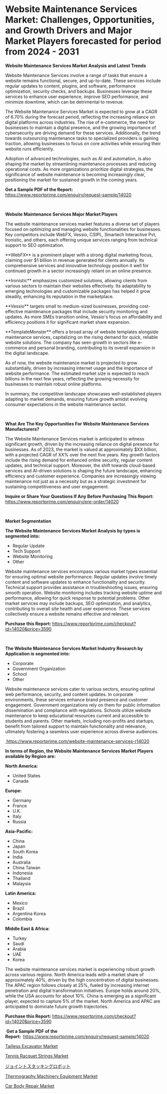 <p><h1>Website Maintenance Services Market: Challenges, Opportunities, and Growth Drivers and Major Market Players forecasted for period from 2024 - 2031</h1></p><p><strong>Website Maintenance Services Market Analysis and Latest Trends</strong></p>
<p><p>Website Maintenance Services involve a range of tasks that ensure a website remains functional, secure, and up-to-date. These services include regular updates to content, plugins, and software, performance optimization, security checks, and backups. Businesses leverage these services to enhance user experience, improve SEO performance, and minimize downtime, which can be detrimental to revenue.</p><p>The Website Maintenance Services Market is expected to grow at a CAGR of 6.70% during the forecast period, reflecting the increasing reliance on digital platforms across industries. The rise of e-commerce, the need for businesses to maintain a digital presence, and the growing importance of cybersecurity are driving demand for these services. Additionally, the trend towards outsourcing maintenance tasks to specialized providers is gaining traction, allowing businesses to focus on core activities while ensuring their website runs efficiently. </p><p>Adoption of advanced technologies, such as AI and automation, is also shaping the market by streamlining maintenance processes and reducing operational costs. As more organizations prioritize digital strategies, the significance of website maintenance is becoming increasingly clear, positioning the market for sustained growth in the coming years.</p></p>
<p><strong>Get a Sample PDF of the Report:&nbsp;</strong> <a href="https://www.reportprime.com/enquiry/request-sample/14020">https://www.reportprime.com/enquiry/request-sample/14020</a></p>
<p>&nbsp;</p>
<p><strong>Website Maintenance Services Major Market Players</strong></p>
<p><p>The website maintenance services market features a diverse set of players focused on optimizing and managing website functionalities for businesses. Key competitors include WebFX, Vessio, CSIPL, Smartech Interactive Pvt, Ironistic, and others, each offering unique services ranging from technical support to SEO optimization.</p><p>**WebFX** is a prominent player with a strong digital marketing focus, claiming over $1 billion in revenue generated for clients annually. Its comprehensive services and innovative technology position it well for continued growth in a sector increasingly reliant on an online presence.</p><p>**Ironistic** emphasizes customized solutions, allowing clients from various sectors to maintain their websites effectively. Its adaptability to emerging technologies and customizable packages has helped it grow steadily, enhancing its reputation in the marketplace.</p><p>**Vessio** targets small to medium-sized businesses, providing cost-effective maintenance packages that include security monitoring and updates. As more SMEs transition online, Vessio's focus on affordability and efficiency positions it for significant market share expansion.</p><p>**TemplateMonster** offers a broad array of website templates alongside maintenance services, capitalizing on the rising demand for quick, reliable website solutions. The company has seen growth in sectors like e-commerce and personal branding, contributing to its overall expansion in the digital landscape.</p><p>As of now, the website maintenance market is projected to grow substantially, driven by increasing internet usage and the importance of website performance. The estimated market size is expected to reach billions in the next few years, reflecting the growing necessity for businesses to maintain robust online platforms.</p><p>In summary, the competitive landscape showcases well-established players adapting to market demands, ensuring future growth amidst evolving consumer expectations in the website maintenance sector.</p></p>
<p>&nbsp;</p>
<p><strong>What Are The Key Opportunities For Website Maintenance Services Manufacturers?</strong></p>
<p><p>The Website Maintenance Services market is anticipated to witness significant growth, driven by the increasing reliance on digital presence for businesses. As of 2023, the market is valued at approximately $XX billion, with a projected CAGR of XX% over the next five years. Key growth factors include the rising demand for enhanced online security, regular content updates, and technical support. Moreover, the shift towards cloud-based services and AI-driven solutions is shaping the future landscape, enhancing efficiency and customer experience. Companies are increasingly viewing maintenance not just as a necessity but as a strategic investment for sustaining competitiveness and user engagement.</p></p>
<p><strong>Inquire or Share Your Questions If Any Before Purchasing This Report:</strong> <a href="https://www.reportprime.com/enquiry/pre-order/14020">https://www.reportprime.com/enquiry/pre-order/14020</a></p>
<p>&nbsp;</p>
<p><strong>Market Segmentation</strong></p>
<p><strong>The Website Maintenance Services Market Analysis by types is segmented into:</strong></p>
<p><ul><li>Regular Update</li><li>Tech Support</li><li>Website Monitoring</li><li>Other</li></ul></p>
<p><p>Website maintenance services encompass various market types essential for ensuring optimal website performance. Regular updates involve timely content and software updates to enhance functionality and security. Technical support provides assistance in troubleshooting issues, ensuring smooth operation. Website monitoring includes tracking website uptime and performance, allowing for quick response to potential problems. Other market services may include backups, SEO optimization, and analytics, contributing to overall site health and user experience. These services collectively ensure a website remains effective and relevant.</p></p>
<p><strong>Purchase this Report:&nbsp;</strong><a href="https://www.reportprime.com/checkout?id=14020&price=3590">https://www.reportprime.com/checkout?id=14020&price=3590</a></p>
<p>&nbsp;</p>
<p><strong>The Website Maintenance Services Market Industry Research by Application is segmented into:</strong></p>
<p><ul><li>Corporate</li><li>Government Organization</li><li>School</li><li>Other</li></ul></p>
<p><p>Website maintenance services cater to various sectors, ensuring optimal web performance, security, and content updates. In corporate environments, these services enhance brand presence and customer engagement. Government organizations rely on them for public information dissemination and compliance with regulations. Schools utilize website maintenance to keep educational resources current and accessible to students and parents. Other markets, including non-profits and startups, benefit from tailored support to maintain functionality and relevance, ultimately fostering a seamless user experience across diverse audiences.</p></p>
<p><a href="https://www.reportprime.com/website-maintenance-services-r14020">&nbsp;https://www.reportprime.com/website-maintenance-services-r14020</a></p>
<p><strong>In terms of Region, the Website Maintenance Services Market Players available by Region are:</strong></p>
<p>
    <p> <strong> North America: </strong>
        <ul>
            <li>United States</li>
            <li>Canada</li>
        </ul>
        </p> 
    <p> <strong> Europe: </strong>
        <ul>
            <li>Germany</li>
            <li>France</li>
            <li>U.K.</li>
            <li>Italy</li>
            <li>Russia</li>
        </ul>
        </p> 
    <p> <strong> Asia-Pacific: </strong>
        <ul>
            <li>China</li>
            <li>Japan</li>
            <li>South Korea</li>
            <li>India</li>
            <li>Australia</li>
            <li>China Taiwan</li>
            <li>Indonesia</li>
            <li>Thailand</li>
            <li>Malaysia</li>
        </ul>
        </p> 
    <p> <strong> Latin America: </strong>
        <ul>
            <li>Mexico</li>
            <li>Brazil</li>
            <li>Argentina Korea</li>
            <li>Colombia</li>
        </ul>
        </p> 
    <p> <strong> Middle East & Africa: </strong>
        <ul>
            <li>Turkey</li>
            <li>Saudi</li>
            <li>Arabia</li>
            <li>UAE</li>
            <li>Korea</li>
        </ul>
    </p>
    </p>
<p><p>The website maintenance services market is experiencing robust growth across various regions. North America leads with a market share of approximately 40%, driven by the high concentration of digital businesses. The APAC region follows closely at 25%, fueled by increasing internet penetration and digital transformation initiatives. Europe holds around 20%, while the USA accounts for about 10%. China is emerging as a significant player, expected to capture 5% of the market. North America and APAC are anticipated to dominate future growth trajectories.</p></p>
<p><strong>Purchase this Report: </strong><a href="https://www.reportprime.com/checkout?id=14020&price=3590">https://www.reportprime.com/checkout?id=14020&price=3590</a></p>
<p>&nbsp;<strong>Get a Sample PDF of the Report:&nbsp;&nbsp;</strong><a href="https://www.reportprime.com/enquiry/request-sample/14020">https://www.reportprime.com/enquiry/request-sample/14020</a></p>
<p><strong></strong></p>
<p><p><a href="https://medium.com/@lynnullrich1993/in-the-tailless-excavator-market-the-main-focus-is-on-keeping-costs-low-and-getting-the-most-out-02ab83f96715">Tailless Excavator Market</a></p><p><a href="https://www.linkedin.com/pulse/tennis-racquet-strings-market-research-report-includes-analysis-d4l7f?trackingId=mKhQR6ZgTTS6xGCk%2FmwqOQ%3D%3D">Tennis Racquet Strings Market</a></p><p><a href="https://medium.com/@novastamm2023/joint-stacking-robots-market-%E3%81%AE%E3%82%B0%E3%83%AD%E3%83%BC%E3%83%90%E3%83%AB%E5%B8%82%E5%A0%B4%E6%A6%82%E8%A6%81%E3%81%AF-%E4%B8%96%E7%95%8C%E3%81%8A%E3%82%88%E3%81%B3%E4%B8%BB%E8%A6%81%E5%B8%82%E5%A0%B4%E3%81%AB%E3%81%8A%E3%81%91%E3%82%8B%E6%A5%AD%E7%95%8C%E3%81%AB%E5%BD%B1%E9%9F%BF%E3%82%92%E4%B8%8E%E3%81%88%E3%82%8B%E4%B8%BB%E8%A6%81%E3%81%AA%E3%83%88%E3%83%AC%E3%83%B3%E3%83%89%E3%81%AB%E3%81%A4%E3%81%84%E3%81%A6-%E7%8B%AC%E8%87%AA%E3%81%AE%E8%A6%96%E7%82%B9%E3%82%92%E6%8F%90%E4%BE%9B%E3%81%97%E3%81%BE%E3%81%99-7357f18ff4f3">ジョイントスタッキングロボット</a></p><p><a href="https://issuu.com/reportprime-2/docs/thermography-machinery-equipment-ma_b5625ad0306e5d">Thermography Machinery Equipment Market</a></p><p><a href="https://github.com/DixieGrimes/Market-Research-Report-List-1/blob/main/car-body-repair-market.md">Car Body Repair Market</a></p></p>